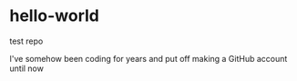 # hello-world
test repo

I've somehow been coding for years and put off making a GitHub account until now
